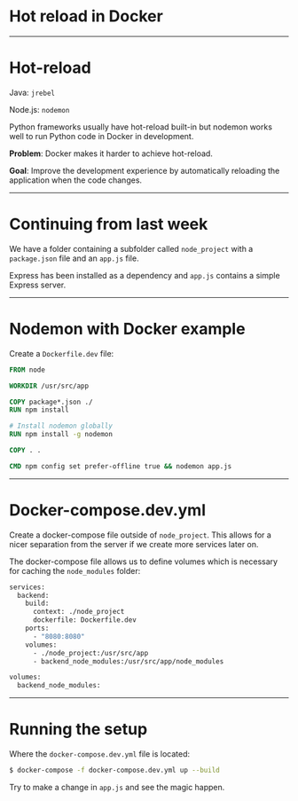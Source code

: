 <div class="title-card">
    <h1>Hot reload in Docker</h1>
</div>

---

# Hot-reload

Java: `jrebel`

Node.js: `nodemon`

Python frameworks usually have hot-reload built-in but nodemon works well to run Python code in Docker in development. 

**Problem**: Docker makes it harder to achieve hot-reload.  

**Goal**: Improve the development experience by automatically reloading the application when the code changes.


---

# Continuing from last week

We have a folder containing a subfolder called `node_project` with a `package.json` file and an `app.js` file.

Express has been installed as a dependency and `app.js` contains a simple Express server.

---

# Nodemon with Docker example

Create a `Dockerfile.dev` file:

```Dockerfile
FROM node

WORKDIR /usr/src/app

COPY package*.json ./
RUN npm install

# Install nodemon globally
RUN npm install -g nodemon

COPY . .

CMD npm config set prefer-offline true && nodemon app.js
```

---

# Docker-compose.dev.yml

Create a docker-compose file outside of `node_project`. This allows for a nicer separation from the server if we create more services later on. 

The docker-compose file allows us to define volumes which is necessary for caching the `node_modules` folder:

```Dockerfile
services:
  backend:
    build:
      context: ./node_project
      dockerfile: Dockerfile.dev
    ports:
      - "8080:8080"
    volumes:
      - ./node_project:/usr/src/app
      - backend_node_modules:/usr/src/app/node_modules

volumes:
  backend_node_modules:
```

---

# Running the setup

Where the `docker-compose.dev.yml` file is located:

```bash
$ docker-compose -f docker-compose.dev.yml up --build
```

Try to make a change in `app.js` and see the magic happen.

